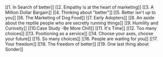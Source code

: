 [[1. In Search of better]]
[[2. Empathy is at the heart of marketing]]
[[3. A Million Dollar Bargain]]
[[4. Thinking about "better"]]
[[5. Better isn't up to you]]
[[6. The Marketing of Dog Food]]
[[7. Early Adopters]]
[[8. An aside about the reptile people who are secretly running things]]
[[9. Humility and Curiosity]]
[[10.Case Study -Be More Chill]]
[[11. It's Time]]
[[12. Too many choices]]
[[13. Positioning as a service]]
[[14. Choose your axes, choose your future]]
[[15. So many choices]]
[[16. People are waiting for you]]
[[17. Your freedom]]
[[18. The freedom of better]]
[[19. One last thing about Sonder]]

